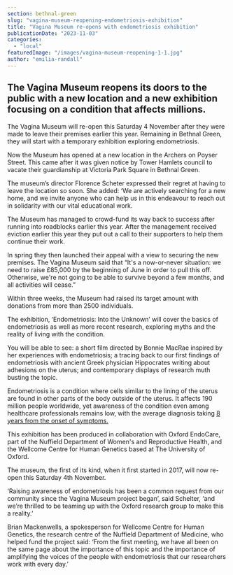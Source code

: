 ```yaml
---
section: bethnal-green
slug: "vagina-museum-reopening-endometriosis-exhibition"
title: "Vagina Museum re-opens with endometriosis exhibition"
publicationDate: "2023-11-03"
categories: 
  - "local"
featuredImage: "/images/vagina-museum-reopening-1-1.jpg"
author: "emilia-randall"
---
```


## The Vagina Museum reopens its doors to the public with a new location and a new exhibition focusing on a condition that affects millions.

The Vagina Museum will re-open this Saturday 4 November after they were made to leave their premises earlier this year. Remaining in Bethnal Green, they will start with a temporary exhibition exploring endometriosis.   
  
Now the Museum has opened at a new location in the Archers on Poyser Street. This came after it was given notice by Tower Hamlets council to vacate their guardianship at Victoria Park Square in Bethnal Green.   
  
The museum’s director Florence Scheter expressed their regret at having to leave the location so soon. She added: ‘We are actively searching for a new home, and we invite anyone who can help us in this endeavour to reach out in solidarity with our vital educational work.  
  
The Museum has managed to crowd-fund its way back to success after running into roadblocks earlier this year. After the management received eviction earlier this year they put out a call to their supporters to help them continue their work.   
  
In spring they then launched their appeal with a view to securing the new premises. The Vagina Museum said that “It's a now-or-never situation: we need to raise £85,000 by the beginning of June in order to pull this off. Otherwise, we're not going to be able to survive beyond a few months, and all activities will cease.”   
  
Within three weeks, the Museum had raised its target amount with donations from more than 2500 individuals.  
  
The exhibition, ‘Endometriosis: Into the Unknown’ will cover the basics of endometriosis as well as more recent research, exploring myths and the reality of living with the condition.   
  
You will be able to see: a short film directed by Bonnie MacRae inspired by her experiences with endometriosis; a tracing back to our first findings of endometriosis with ancient Greek physician Hippocrates writing about adhesions on the uterus; and contemporary displays of research muth busting the topic.  
  
Endometriosis is a condition where cells similar to the lining of the uterus are found in other parts of the body outside of the uterus. It affects 190 million people worldwide, yet awareness of the condition even among healthcare professionals remains low, with the average diagnosis taking [8 years from the onset of symptoms.](https://www.endometriosis-uk.org/endometriosis-facts-and-figures#:~:text=Endometriosis%20affects%201.5%20million%20women,of%20those%20affected%20by%20diabetes.&text=On%20average%20it%20takes%208,symptoms%20to%20get%20a%20diagnosis.)   
  
This exhibition has been produced in collaboration with Oxford EndoCare, part of the Nuffield Department of Women's and Reproductive Health, and the Wellcome Centre for Human Genetics based at The University of Oxford.  
  
The museum, the first of its kind, when it first started in 2017, will now re-open this Saturday 4th November.  
  
‘Raising awareness of endometriosis has been a common request from our community since the Vagina Museum project began’, said Schelter, ‘and we’re thrilled to be teaming up with the Oxford research group to make this a reality.’  
  
Brian Mackenwells, a spokesperson for Wellcome Centre for Human Genetics, the research centre of the Nuffield Department of Medicine, who helped fund the project said: ‘From the first meeting, we have all been on the same page about the importance of this topic and the importance of amplifying the voices of the people with endometriosis that our researchers work with every day.’
